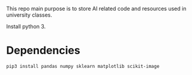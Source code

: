 This repo main purpose is to store AI related code and resources used in
university classes.

Install python 3.

# Dependencies

```bash
pip3 install pandas numpy sklearn matplotlib scikit-image
```
